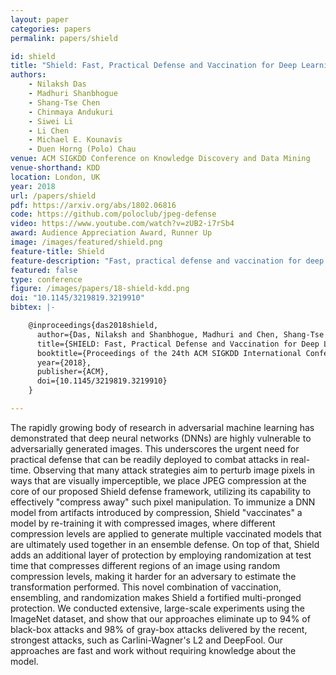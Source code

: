 ```yaml
---
layout: paper
categories: papers
permalink: papers/shield

id: shield
title: "Shield: Fast, Practical Defense and Vaccination for Deep Learning using JPEG Compression"
authors: 
    - Nilaksh Das
    - Madhuri Shanbhogue
    - Shang-Tse Chen
    - Chinmaya Andukuri
    - Siwei Li
    - Li Chen
    - Michael E. Kounavis
    - Duen Horng (Polo) Chau
venue: ACM SIGKDD Conference on Knowledge Discovery and Data Mining
venue-shorthand: KDD
location: London, UK
year: 2018
url: /papers/shield
pdf: https://arxiv.org/abs/1802.06816
code: https://github.com/poloclub/jpeg-defense
video: https://www.youtube.com/watch?v=zUB2-i7rSb4
award: Audience Appreciation Award, Runner Up
image: /images/featured/shield.png
feature-title: Shield
feature-description: "Fast, practical defense and vaccination for deep learning using JPEG compression"
featured: false
type: conference
figure: /images/papers/18-shield-kdd.png
doi: "10.1145/3219819.3219910"
bibtex: |-

    @inproceedings{das2018shield,
      author={Das, Nilaksh and Shanbhogue, Madhuri and Chen, Shang-Tse and Hohman, Fred and Li, Siwei and Chen, Li and Kounavis, Michael E. and Chau, Duen Horng},
      title={SHIELD: Fast, Practical Defense and Vaccination for Deep Learning Using JPEG Compression},
      booktitle={Proceedings of the 24th ACM SIGKDD International Conference on Knowledge Discovery \& Data Mining (KDD)},
      year={2018},
      publisher={ACM},
      doi={10.1145/3219819.3219910}
    } 

---
```


The rapidly growing body of research in adversarial machine learning has demonstrated that deep neural networks (DNNs) are highly vulnerable to adversarially generated images.
This underscores the urgent need for practical defense that can be readily deployed to combat attacks in real-time.
Observing that many attack strategies aim to perturb image pixels in ways that are visually imperceptible, we place JPEG compression at the core of our proposed Shield defense framework, utilizing its capability to effectively "compress away" such pixel manipulation.
To immunize a DNN model from artifacts introduced by compression, Shield "vaccinates" a model by re-training it with compressed images, where different compression levels are applied to generate multiple vaccinated models that are ultimately used together in an ensemble defense.
On top of that, Shield adds an additional layer of protection by employing randomization at test time that compresses different regions of an image using random compression levels, making it harder for an adversary to estimate the transformation performed.
This novel combination of vaccination, ensembling, and randomization makes Shield a fortified multi-pronged protection.
We conducted extensive, large-scale experiments using the ImageNet dataset, and show that our approaches eliminate up to 94% of black-box attacks and 98% of gray-box attacks delivered by the recent, strongest attacks, such as Carlini-Wagner's L2 and DeepFool.
Our approaches are fast and work without requiring knowledge about the model.
